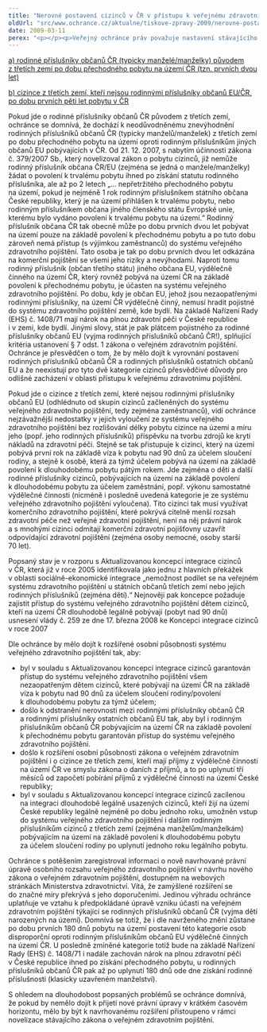 ```yaml
---
title: "Nerovné postavení cizinců v ČR v přístupu k veřejnému zdravotnímu pojištění"
oldUrl: "src/www.ochrance.cz/aktualne/tiskove-zpravy-2009/nerovne-postaveni-cizincu-v-cr-v-pristupu-k-verejnemu-zdravotnimu-pojisteni"
date: 2009-03-11
perex: "<p></p><p>Veřejný ochránce práv považuje nastavení stávajícího systému veřejného zdravotního pojištění ve vztahu k určitým kategoriím cizinců za deficitní a nevyvážené. Za neoprávněně znevýhodněné považuje zejména</p>"
---
```


<!-- imported from the old website -->

<p class="Normln-web" style="TEXT-DECORATION: underline">a) rodinné příslušníky občanů ČR (typicky manželé/manželky) původem z třetích zemí po dobu přechodného pobytu na území ČR (tzn. prvních dvou let)</p><p class="Normln-web" style="TEXT-DECORATION: underline">b) cizince z třetích zemí, kteří nejsou rodinnými příslušníky občanů EU/ČR, po dobu prvních pěti let pobytu v ČR</p><p class="Normln-web" style="TEXT-DECORATION: none">Pokud jde o rodinné příslušníky občanů ČR původem z třetích zemí, ochránce se domnívá, že dochází k neodůvodněnému znevýhodnění rodinných příslušníků občanů ČR (typicky manželů/manželek) z třetích zemí po dobu přechodného pobytu na území oproti rodinným příslušníkům jiných občanů EU pobývajících v ČR. Od 21. 12. 2007, s nabytím účinnosti zákona č. 379/2007 Sb., který novelizoval zákon o pobytu cizinců, již nemůže rodinný příslušník občana ČR/EU (zejména se jedná o manžele/manželky) žádat o povolení k trvalému pobytu ihned po získání statutu rodinného příslušníka, ale až po 2 letech „… nepřetržitého přechodného pobytu na území, pokud je nejméně 1 rok rodinným příslušníkem státního občana České republiky, který je na území přihlášen k trvalému pobytu, nebo rodinným příslušníkem občana jiného členského státu Evropské unie, kterému bylo vydáno povolení k trvalému pobytu na území.“ Rodinný příslušník občana ČR tak obecně může po dobu prvních dvou let pobývat na území pouze na základě povolení k přechodnému pobytu a po tuto dobu zároveň nemá přístup (s výjimkou zaměstnanců) do systému veřejného zdravotního pojištění. Tato osoba je tak po dobu prvních dvou let odkázána na komerční pojištění se všemi jeho riziky a nevýhodami. Naproti tomu rodinný příslušník (občan třetího státu) jiného občana EU, výdělečně činného na území ČR, který rovněž pobývá na území ČR na základě povolení k přechodnému pobytu, je účasten na systému veřejného zdravotního pojištění. Po dobu, kdy je občan EU, jehož jsou nezaopatřenými rodinnými příslušníky, na území ČR výdělečně činný, nemusí hradit pojistné do systému zdravotního pojištění země, kde bydlí. Na základě Nařízení Rady (EHS) č. 1408/71 mají nárok na plnou zdravotní péči v České republice i v zemi, kde bydlí. Jinými slovy, stát je pak plátcem pojistného za rodinné příslušníky občanů EU (vyjma rodinných příslušníků občanů ČR!), splňující kritéria ustanovení § 7 odst. 1 zákona o veřejném zdravotním pojištění. Ochránce je přesvědčen o tom, že by mělo dojít k vyrovnání postavení rodinných příslušníků občanů ČR a rodinných příslušníků ostatních občanů EU a že neexistují pro tyto dvě kategorie cizinců přesvědčivé důvody pro odlišné zacházení v oblasti přístupu k veřejnému zdravotnímu pojištění.</p><p class="Normln-web" style="TEXT-DECORATION: none">Pokud jde o cizince z třetích zemí, které nejsou rodinnými příslušníky občanů EU (odhlédnuto od skupin cizinců začleněných do systému veřejného zdravotního pojištění, tedy zejména zaměstnanců), vidí ochránce nejzávažnější nedostatky v jejich vyloučení ze systému veřejného zdravotního pojištění bez rozlišování délky pobytu cizince na území a míru jeho (popř. jeho rodinných příslušníků) příspěvku na tvorbu zdrojů ke krytí nákladů na zdravotní péči. Stejně se tak přistupuje k cizinci, který na území pobývá první rok na základě víza k pobytu nad 90 dnů za účelem sloučení rodiny, a stejně k osobě, která za týmž účelem pobývá na území na základě povolení k dlouhodobému pobytu pátým rokem. Jde zejména o děti a další rodinné příslušníky cizinců, pobývajících na území na základě povolení k dlouhodobému pobytu za účelem zaměstnání, popř. výkonu samostatné výdělečné činnosti (nicméně i posledně uvedená kategorie je ze systému veřejného zdravotního pojištění vyloučena). Tito cizinci tak musí využívat komerčního zdravotního pojištění, které pokrývá citelně menší rozsah zdravotní péče než veřejné zdravotní pojištění, není na něj právní nárok a s mnohými cizinci odmítají komerční zdravotní pojišťovny uzavřít odpovídající zdravotní pojištění (zejména osoby nemocné, osoby starší 70 let).</p><p class="Normln-web" style="TEXT-DECORATION: none">Popsaný stav je v rozporu s Aktualizovanou koncepcí integrace cizinců v ČR, která již v roce 2005 identifikovala jako jednu z hlavních překážek v oblasti sociálně-ekonomické integrace „nemožnost podílet se na veřejném systému zdravotního pojištění u státních občanů třetích zemí nebo jejich rodinných příslušníků (zejména dětí).“ Nejnověji pak koncepce požaduje zajistit přístup do systému veřejného zdravotního pojištění dětem cizinců, kteří na území ČR dlouhodobě legálně pobývají (pobyt nad 90 dnů) usnesení vlády č. 259 ze dne 17. března 2008 ke Koncepci integrace cizinců v roce 2007</p><p class="Normln-web" style="TEXT-DECORATION: none">Dle ochránce by mělo dojít k rozšířené osobní působnosti systému veřejného zdravotního pojištění tak, aby:</p><ul><li style="TEXT-DECORATION: none" class="Normln-web">byl v souladu s Aktualizovanou koncepcí integrace cizinců garantován přístup do systému veřejného zdravotního pojištění všem nezaopatřeným dětem cizinců, které pobývají na území ČR na základě víza k pobytu nad 90 dnů za účelem sloučení rodiny/povolení k dlouhodobému pobytu za týmž účelem;</li><li style="TEXT-DECORATION: none" class="Normln-web">došlo k odstranění nerovnosti mezi rodinnými příslušníky občanů ČR a rodinnými příslušníky ostatních občanů EU tak, aby byl i rodinným příslušníkům občanů ČR pobývajícím na území ČR na základě povolení k přechodnému pobytu garantován přístup do systému veřejného zdravotního pojištění.</li><li style="TEXT-DECORATION: none" class="Normln-web">došlo k rozšíření osobní působnosti zákona o veřejném zdravotním pojištění i o cizince ze třetích zemí, kteří mají příjmy z výdělečné činnosti na území ČR ve smyslu zákona o daních z příjmů, a to po uplynutí tří měsíců od započetí pobírání příjmů z výdělečné činnosti na území České republiky;</li><li style="TEXT-DECORATION: none" class="Normln-web">byl v souladu s Aktualizovanou koncepcí integrace cizinců zacílenou na integraci dlouhodobě legálně usazených cizinců, kteří žijí na území České republiky legálně nejméně po dobu jednoho roku, umožněn vstup do systému veřejného zdravotního pojištění i dalším rodinným příslušníkům cizinců z třetích zemí (zejména manželům/manželkám) pobývajícím na území na základě povolení k dlouhodobému pobytu za účelem sloučení rodiny po uplynutí jednoho roku legálního pobytu.</li></ul><p class="Normln-web" style="TEXT-DECORATION: none">Ochránce s potěšením zaregistroval informaci o nově navrhované právní úpravě osobního rozsahu veřejného zdravotního pojištění v návrhu nového zákona o veřejném zdravotním pojištění, dostupném na webových stránkách Ministerstva zdravotnictví. Vítá, že zamýšlené rozšíření se do značné míry překrývá s jeho doporučeními. Jedinou výhradu ochránce uplatňuje ve vztahu k předpokládané úpravě vzniku účasti na veřejném zdravotním pojištění týkající se rodinných příslušníků občanů ČR (vyjma dětí narozených na území). Domnívá se totiž, že i dle navrženého znění zůstane po dobu prvních 180 dnů pobytu na území postavení této kategorie osob disproporční oproti rodinným příslušníkům občanů EU výdělečně činných na území ČR. U posledně zmíněné kategorie totiž bude na základě Nařízení Rady (EHS) č. 1408/71 i nadále zachován nárok na plnou zdravotní péči v České republice ihned po získání přechodného pobytu, u rodinných příslušníků občanů ČR pak až po uplynutí 180 dnů ode dne získání rodinné příslušnosti (klasicky uzavřeném manželství).</p><p class="Normln-web" style="TEXT-DECORATION: none">S ohledem na dlouhodobost popsaných problémů se ochránce domnívá, že pokud by nemělo dojít k přijetí nové právní úpravy v krátkém časovém horizontu, mělo by být k navrhovanému rozšíření přistoupeno v rámci novelizace stávajícího zákona o veřejném zdravotním pojištění.</p>
